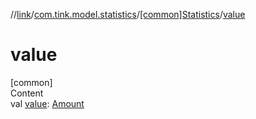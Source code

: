 //[link](../../index.md)/[com.tink.model.statistics](../index.md)/[[common]Statistics](index.md)/[value](value.md)



# value  
[common]  
Content  
val [value](value.md): [Amount](../../com.tink.model.misc/[common]-amount/index.md)  



